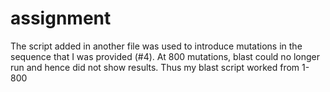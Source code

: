 # assignment
The script added in another file was used to introduce mutations in the sequence that I was provided (#4).
At 800 mutations, blast could no longer run and hence did not show results.
Thus my blast script worked from 1-800
